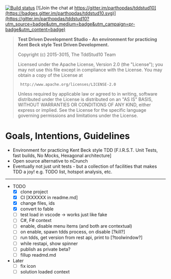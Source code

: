 [![Build status](https://ci.appveyor.com/api/projects/status/u896lshovkdh1cwc/branch/master?svg=true)](https://ci.appveyor.com/project/parthopdas/tddstud10-vscode/branch/master)
[![Join the chat at https://gitter.im/parthopdas/tddstud10](https://badges.gitter.im/parthopdas/tddstud10.svg)](https://gitter.im/parthopdas/tddstud10?utm_source=badge&utm_medium=badge&utm_campaign=pr-badge&utm_content=badge)

> **Test Driven Development Studio - An environment for practicing Kent Beck style Test Driven Development.**
>
>  Copyright (c) 2015-3015, The TddStud10 Team
>
>  Licensed under the Apache License, Version 2.0 (the "License");
>  you may not use this file except in compliance with the License.
>  You may obtain a copy of the License at
>
>      http://www.apache.org/licenses/LICENSE-2.0
>
>  Unless required by applicable law or agreed to in writing, software
>  distributed under the License is distributed on an "AS IS" BASIS,
>  WITHOUT WARRANTIES OR CONDITIONS OF ANY KIND, either express or implied.
>  See the License for the specific language governing permissions and
>  limitations under the License.

# Goals, Intentions, Guidelines

  - Environment for practicing Kent Beck style TDD [F.I.R.S.T. Unit Tests, fast builds, No Mocks, Hexagonal architecture]
  - Open source alternative to nCrunch
  - Eventually not just unit tests - but a collection of facilities that makes TDD a joy! e.g. TODO list, hotspot analysis, etc.


---
- TODO
  - [x] clone project
  - [x] CI [XXXXXX in readme.md]
  - [x] change files, ids
  - [x] convert to fable
  - [ ] test load in vscode -> works just like fake
  - [ ] C#, F# context
  - [ ] enable, disable menu items (and both are contextual)
  - [ ] on enable, spawn tdds process, on disable [?kill?]
  - [ ] run tdds, get version from rest api, print to [?toolwindow?]
  - [ ] while restapi, show spinner
  - [ ] publish as private beta?
  - [ ] fillup readmd.md

- Later
  - [ ] fix icon
  - [ ] solution loaded context

